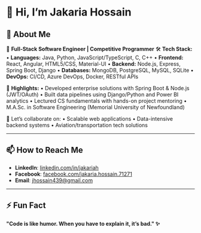 # 👋 Hi, I’m Jakaria Hossain  

## 🚀 About Me  
🚀 **Full-Stack Software Engineer | Competitive Programmer**
🛠 **Tech Stack:**
• **Languages:** Java, Python, JavaScript/TypeScript, C, C++
• **Frontend:** React, Angular, HTML5/CSS, Material-UI
• **Backend:** Node.js, Express, Spring Boot, Django
• **Databases:** MongoDB, PostgreSQL, MySQL, SQLite
• **DevOps:** CI/CD, Azure DevOps, Docker, RESTful APIs

🎯 **Highlights:**
• Developed enterprise solutions with Spring Boot & Node.js (JWT/OAuth)
• Built data pipelines using Django/Python and Power BI analytics
• Lectured CS fundamentals with hands-on project mentoring
• M.A.Sc. in Software Engineering (Memorial University of Newfoundland)

🤝 Let’s collaborate on:
• Scalable web applications
• Data-intensive backend systems
• Aviation/transportation tech solutions

---

## 📫 How to Reach Me  
- **LinkedIn**: [linkedin.com/in/jakariah](https://www.linkedin.com/in/jakariah/)  
- **Facebook**: [facebook.com/jakaria.hossain.71271](https://www.facebook.com/jakaria.hossain.71271/)  
- **Email**: [jhossain439@gmail.com](mailto:jhossain439@gmail.com)  

---

## ⚡ Fun Fact 
#### "Code is like humor. When you have to explain it, it’s bad." ✨

<!---
jakaria98/jakaria98 is a ✨ special ✨ repository because its `README.md` (this file) appears on your GitHub profile.
You can click the Preview link to take a look at your changes.
--->
